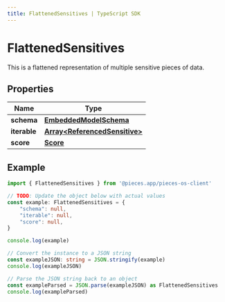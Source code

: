 ```yaml
---
title: FlattenedSensitives | TypeScript SDK
---
```



# FlattenedSensitives

This is a flattened representation of multiple sensitive pieces of data.

## Properties

Name | Type
------------ | -------------
**schema** | [**EmbeddedModelSchema**](EmbeddedModelSchema)
**iterable** | [**Array&lt;ReferencedSensitive&gt;**](ReferencedSensitive)
**score** | [**Score**](Score)

## Example

```typescript
import { FlattenedSensitives } from '@pieces.app/pieces-os-client'

// TODO: Update the object below with actual values
const example: FlattenedSensitives = {
    "schema": null,
    "iterable": null,
    "score": null,
}

console.log(example)

// Convert the instance to a JSON string
const exampleJSON: string = JSON.stringify(example)
console.log(exampleJSON)

// Parse the JSON string back to an object
const exampleParsed = JSON.parse(exampleJSON) as FlattenedSensitives
console.log(exampleParsed)
```


